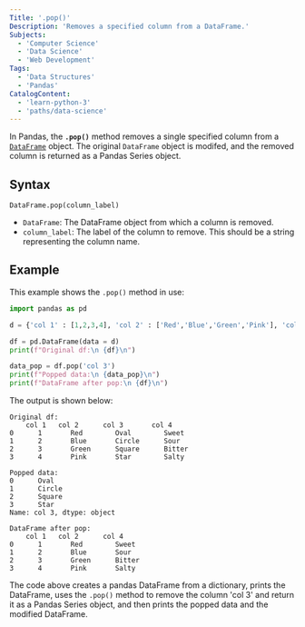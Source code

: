 ```yaml
---
Title: '.pop()'
Description: 'Removes a specified column from a DataFrame.'
Subjects:
  - 'Computer Science'
  - 'Data Science'
  - 'Web Development'
Tags:
  - 'Data Structures'
  - 'Pandas'
CatalogContent:
  - 'learn-python-3'
  - 'paths/data-science'
---
```


In Pandas, the **`.pop()`** method removes a single specified column from a [`DataFrame`](https://www.codecademy.com/resources/docs/pandas/dataframe) object. The original `DataFrame` object is modifed, and the removed column is returned as a Pandas Series object.

## Syntax

```pseudo
DataFrame.pop(column_label)
```

- `DataFrame`: The DataFrame object from which a column is removed.
- `column_label`: The label of the column to remove. This should be a string representing the column name.

## Example

This example shows the `.pop()` method in use:

```py
import pandas as pd

d = {'col 1' : [1,2,3,4], 'col 2' : ['Red','Blue','Green','Pink'], 'col 3' : ['Oval', 'Circle', 'Square', 'Star'], 'col 4' : ['Sweet','Sour','Bitter','Salty']}

df = pd.DataFrame(data = d)
print(f"Original df:\n {df}\n")

data_pop = df.pop('col 3')
print(f"Popped data:\n {data_pop}\n")
print(f"DataFrame after pop:\n {df}\n")
```

The output is shown below:

```shell
Original df:
    col 1   col 2      col 3       col 4
0      1       Red        Oval        Sweet
1      2       Blue       Circle      Sour
2      3       Green      Square      Bitter
3      4       Pink       Star        Salty

Popped data:
0      Oval
1      Circle
2      Square
3      Star
Name: col 3, dtype: object

DataFrame after pop:
    col 1   col 2      col 4
0      1       Red        Sweet
1      2       Blue       Sour
2      3       Green      Bitter
3      4       Pink       Salty
```
The code above creates a pandas DataFrame from a dictionary, prints the DataFrame, uses the `.pop()` method to remove the column 'col 3' and return it as a Pandas Series object, and then prints the popped data and the modified DataFrame. 
